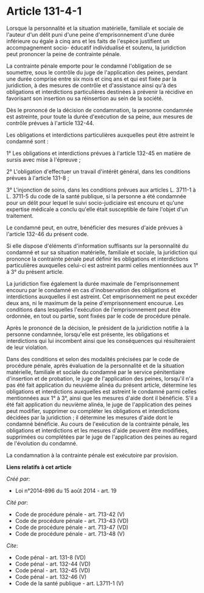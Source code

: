 # Article 131-4-1

Lorsque la personnalité et la situation matérielle, familiale et sociale de l'auteur d'un délit puni d'une peine
d'emprisonnement d'une durée inférieure ou égale à cinq ans et les faits de l'espèce justifient un accompagnement socio-
éducatif individualisé et soutenu, la juridiction peut prononcer la peine de contrainte pénale. 

La contrainte pénale emporte pour le condamné l'obligation de se soumettre, sous le contrôle du juge de l'application des
peines, pendant une durée comprise entre six mois et cinq ans et qui est fixée par la juridiction, à des mesures de contrôle
et d'assistance ainsi qu'à des obligations et interdictions particulières destinées à prévenir la récidive en favorisant son
insertion ou sa réinsertion au sein de la société. 

Dès le prononcé de la décision de condamnation, la personne condamnée est astreinte, pour toute la durée d'exécution de sa
peine, aux mesures de contrôle prévues à l'article 132-44. 

Les obligations et interdictions particulières auxquelles peut être astreint le condamné sont : 

1° Les obligations et interdictions prévues à l'article 132-45 en matière de sursis avec mise à l'épreuve ; 

2° L'obligation d'effectuer un travail d'intérêt général, dans les conditions prévues à l'article 131-8 ; 

3° L'injonction de soins, dans les conditions prévues aux articles L. 3711-1 à L. 3711-5 du code de la santé publique, si la
personne a été condamnée pour un délit pour lequel le suivi socio-judiciaire est encouru et qu'une expertise médicale a
conclu qu'elle était susceptible de faire l'objet d'un traitement. 

Le condamné peut, en outre, bénéficier des mesures d'aide prévues à l'article 132-46 du présent code. 

Si elle dispose d'éléments d'information suffisants sur la personnalité du condamné et sur sa situation matérielle, familiale
et sociale, la juridiction qui prononce la contrainte pénale peut définir les obligations et interdictions particulières
auxquelles celui-ci est astreint parmi celles mentionnées aux 1° à 3° du présent article. 

La juridiction fixe également la durée maximale de l'emprisonnement encouru par le condamné en cas d'inobservation des
obligations et interdictions auxquelles il est astreint. Cet emprisonnement ne peut excéder deux ans, ni le maximum de la
peine d'emprisonnement encourue. Les conditions dans lesquelles l'exécution de l'emprisonnement peut être ordonnée, en tout
ou partie, sont fixées par le code de procédure pénale. 

Après le prononcé de la décision, le président de la juridiction notifie à la personne condamnée, lorsqu'elle est présente,
les obligations et interdictions qui lui incombent ainsi que les conséquences qui résulteraient de leur violation. 

Dans des conditions et selon des modalités précisées par le code de procédure pénale, après évaluation de la personnalité et
de la situation matérielle, familiale et sociale du condamné par le service pénitentiaire d'insertion et de probation, le
juge de l'application des peines, lorsqu'il n'a pas été fait application du neuvième alinéa du présent article, détermine les
obligations et interdictions auxquelles est astreint le condamné parmi celles mentionnées aux 1° à 3°, ainsi que les mesures
d'aide dont il bénéficie. S'il a été fait application du neuvième alinéa, le juge de l'application des peines peut modifier,
supprimer ou compléter les obligations et interdictions décidées par la juridiction ; il détermine les mesures d'aide dont le
condamné bénéficie. Au cours de l'exécution de la contrainte pénale, les obligations et interdictions et les mesures d'aide
peuvent être modifiées, supprimées ou complétées par le juge de l'application des peines au regard de l'évolution du
condamné. 

La condamnation à la contrainte pénale est exécutoire par provision.

**Liens relatifs à cet article**

_Créé par_:

  - Loi n°2014-896 du 15 août 2014 - art. 19

_Cité par_:

  - Code de procédure pénale - art. 713-42 (V)
  - Code de procédure pénale - art. 713-43 (VD)
  - Code de procédure pénale - art. 713-47 (VD)
  - Code de procédure pénale - art. 713-48 (V)

_Cite_:

  - Code pénal - art. 131-8 (VD)
  - Code pénal - art. 132-44 (VD)
  - Code pénal - art. 132-45 (VD)
  - Code pénal - art. 132-46 (V)
  - Code de la santé publique - art. L3711-1 (V)
